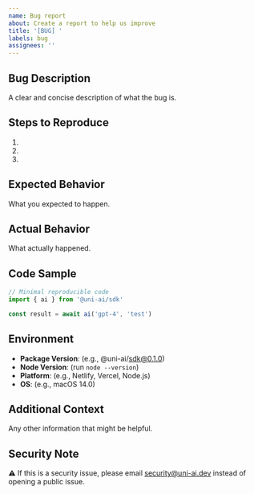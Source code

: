 ```yaml
---
name: Bug report
about: Create a report to help us improve
title: '[BUG] '
labels: bug
assignees: ''
---
```


## Bug Description

A clear and concise description of what the bug is.

## Steps to Reproduce

1.
2.
3.

## Expected Behavior

What you expected to happen.

## Actual Behavior

What actually happened.

## Code Sample

```typescript
// Minimal reproducible code
import { ai } from '@uni-ai/sdk'

const result = await ai('gpt-4', 'test')
```

## Environment

- **Package Version**: (e.g., @uni-ai/sdk@0.1.0)
- **Node Version**: (run `node --version`)
- **Platform**: (e.g., Netlify, Vercel, Node.js)
- **OS**: (e.g., macOS 14.0)

## Additional Context

Any other information that might be helpful.

## Security Note

⚠️ If this is a security issue, please email security@uni-ai.dev instead of opening a public issue.
